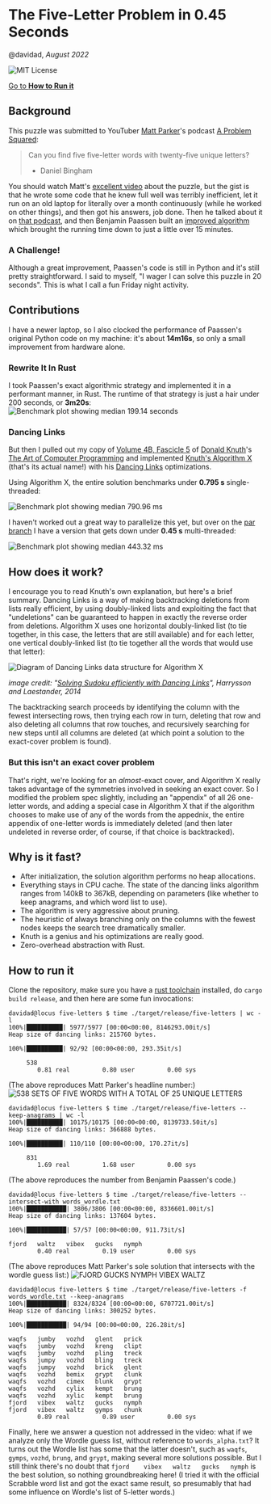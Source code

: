 # The Five-Letter Problem in 0.45 Seconds

@davidad, _August 2022_

![MIT License](https://img.shields.io/github/license/davidad/five-letters)

[Go to **How to Run it**](#how-to-run-it)

## Background

This puzzle was submitted to YouTuber [Matt Parker](https://www.youtube.com/user/standupmaths)'s podcast [A Problem Squared](https://aproblemsquared.libsyn.com/):

> Can you find five five-letter words with twenty-five unique letters?
> - Daniel Bingham

You should watch Matt's [excellent video](https://www.youtube.com/watch?v=_-AfhLQfb6w) about the puzzle, but the gist is that he wrote some code that he knew full well was terribly inefficient, let it run on an old laptop for literally over a month continuously (while he worked on other things), and then got his answers, job done. Then he talked about it on [that podcast](https://aproblemsquared.libsyn.com/038-fldxt-in-wordle-and-improv-tact-hurdle), and then Benjamin Paassen built an [improved algorithm](https://gitlab.com/bpaassen/five_clique/-/tree/main/) which brought the running time down to just a little over 15 minutes.

### A Challenge!

Although a great improvement, Paassen's code is still in Python and it's still pretty straightforward. I said to myself, "I wager I can solve this puzzle in 20 seconds". This is what I call a fun Friday night activity.

## Contributions

I have a newer laptop, so I also clocked the performance of Paassen's original Python code on my machine: it's about **14m16s**, so only a small improvement from hardware alone.

### Rewrite It In Rust

I took Paassen's exact algorithmic strategy and implemented it in a performant manner, in Rust. The runtime of that strategy is just a hair under 200 seconds, or **3m20s**:
![Benchmark plot showing median 199.14 seconds](./doc/img/clique_search_report.png)

### Dancing Links

But then I pulled out my copy of [Volume 4B, Fascicle 5](https://blackwells.co.uk/bookshop/product/The-Art-of-Computer-Programming-Volume-4B-Fascicle-5-Mathematical-Preliminaries-Redux-Backtracking-Dancing-Links-by-Donald-Ervin-Knuth/9780134671796) of [Donald Knuth](https://en.wikipedia.org/wiki/Donald_Knuth)'s [The Art of Computer Programming](https://en.wikipedia.org/wiki/The_Art_of_Computer_Programming) and implemented [Knuth's Algorithm X](https://en.wikipedia.org/wiki/Knuth%27s_Algorithm_X) (that's its actual name!) with his [Dancing Links](https://en.wikipedia.org/wiki/Dancing_Links) optimizations.

Using Algorithm X, the entire solution benchmarks under **0.795 s** single-threaded:

![Benchmark plot showing median 790.96 ms](./doc/img/dancing_links_report.png)

I haven't worked out a great way to parallelize this yet, but over on the [par branch](https://github.com/davidad/five-letters/tree/par) I have a version that gets down under **0.45 s** multi-threaded:

![Benchmark plot showing median 443.32 ms](./doc/img/parallel_dancing_links_report.png)

## How does it work?

I encourage you to read Knuth's own explanation, but here's a brief summary. Dancing Links is a way of making backtracking deletions from lists really efficient, by using doubly-linked lists and exploiting the fact that "undeletions" can be guaranteed to happen in exactly the reverse order from deletions. Algorithm X uses one horizontal doubly-linked list (to tie together, in this case, the letters that are still available) and for each letter, one vertical doubly-linked list (to tie together all the words that would use that letter):

![Diagram of Dancing Links data structure for Algorithm X](./doc/img/dancing_links_structure.png)

_image credit: "[Solving Sudoku efficiently with Dancing Links](https://www.kth.se/social/files/58861771f276547fe1dbf8d1/HLaestanderMHarrysson_dkand14.pdf)", Harrysson and Laestander, 2014_

The backtracking search proceeds by identifying the column with the fewest intersecting rows, then trying each row in turn, deleting that row and also deleting all columns that row touches, and recursively searching for new steps until all columns are deleted (at which point a solution to the exact-cover problem is found).

### But this isn't an exact cover problem

That's right, we're looking for an *almost*-exact cover, and Algorithm X really takes advantage of the symmetries involved in seeking an exact cover. So I modified the problem spec slightly, including an "appendix" of all 26 one-letter words, and adding a special case in Algorithm X that if the algorithm chooses to make use of any of the words from the appednix, the entire appendix of one-letter words is immediately deleted (and then later undeleted in reverse order, of course, if that choice is backtracked).

## Why is it fast?

* After initialization, the solution algorithm performs no heap allocations.
* Everything stays in CPU cache. The state of the dancing links algorithm ranges from 140kB to 367kB, depending on parameters (like whether to keep anagrams, and which word list to use).
* The algorithm is very aggressive about pruning.
* The heuristic of always branching only on the columns with the fewest nodes keeps the search tree dramatically smaller.
* Knuth is a genius and his optimizations are really good.
* Zero-overhead abstraction with Rust.

## How to run it

Clone the repository, make sure you have a [rust toolchain](https://rustup.rs) installed, do `cargo build release`, and then here are some fun invocations:

```
davidad@locus five-letters $ time ./target/release/five-letters | wc -l
100%|██████████| 5977/5977 [00:00<00:00, 8146293.00it/s]
Heap size of dancing links: 215760 bytes.

100%|██████████| 92/92 [00:00<00:00, 293.35it/s]

     538
        0.81 real         0.80 user         0.00 sys
```

(The above reproduces Matt Parker's headline number:)
![538 SETS OF FIVE WORDS WITH A TOTAL OF 25 UNIQUE LETTERS](./doc/img/538.png)

```
davidad@locus five-letters $ time ./target/release/five-letters --keep-anagrams | wc -l
100%|██████████| 10175/10175 [00:00<00:00, 8139733.50it/s]
Heap size of dancing links: 366888 bytes.

100%|██████████| 110/110 [00:00<00:00, 170.27it/s]

     831
        1.69 real         1.68 user         0.00 sys
```

(The above reproduces the number from Benjamin Paassen's code.)

```
davidad@locus five-letters $ time ./target/release/five-letters --intersect-with words_wordle.txt
100%|███████████| 3806/3806 [00:00<00:00, 8336601.00it/s]
Heap size of dancing links: 137604 bytes.

100%|███████████| 57/57 [00:00<00:00, 911.73it/s]

fjord	waltz	vibex	gucks	nymph
        0.40 real         0.19 user         0.00 sys
```

(The above reproduces Matt Parker's sole solution that intersects with the wordle guess list:)
![FJORD GUCKS NYMPH VIBEX WALTZ](./doc/img/fjord.png)

```
davidad@locus five-letters $ time ./target/release/five-letters -f words_wordle.txt --keep-anagrams
100%|███████████| 8324/8324 [00:00<00:00, 6707721.00it/s]
Heap size of dancing links: 300252 bytes.

100%|███████████| 94/94 [00:00<00:00, 226.28it/s]

waqfs	jumby	vozhd	glent	prick
waqfs	jumby	vozhd	kreng	clipt
waqfs	jumby	vozhd	pling	treck
waqfs	jumpy	vozhd	bling	treck
waqfs	jumpy	vozhd	brick	glent
waqfs	vozhd	bemix	grypt	clunk
waqfs	vozhd	cimex	blunk	grypt
waqfs	vozhd	cylix	kempt	brung
waqfs	vozhd	xylic	kempt	brung
fjord	vibex	waltz	gucks	nymph
fjord	vibex	waltz	gymps	chunk
        0.89 real         0.89 user         0.00 sys
```

Finally, here we answer a question not addressed in the video: what if we analyze only the Wordle guess list, without reference to `words_alpha.txt`? It turns out the Wordle list has some that the latter doesn't, such as `waqfs`, `gymps`, `vozhd`, `brung`, and `grypt`, making several more solutions possible. But I still think there's no doubt that `fjord	vibex	waltz	gucks	nymph` is the best solution, so nothing groundbreaking here! (I tried it with the official Scrabble word list and got the exact same result, so presumably that had some influence on Wordle's list of 5-letter words.)
